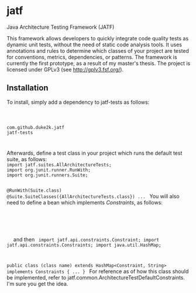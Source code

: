 # jatf
Java Architecture Testing Framework (JATF)

This framework allows developers to quickly integrate code quality tests as dynamic unit tests, without the need of static code analysis tools. It uses annotations and rules to determine which classes of your project are tested for conventions, metrics, dependencies, or patterns. The framework is currently the first prototype, as a result of my master's thesis.
The project is licensed under GPLv3 (see http://gplv3.fsf.org/).

## Installation
To install, simply add a dependency to jatf-tests as follows:
<code>
<pre><dependency>
<groupId>com.github.duke2k.jatf</groupId>
<artifactId>jatf-tests</artifactId>
</dependency></pre>
</code>
Afterwards, define a test class in your project which runs the default test suite, as follows:
<code>
import jatf.suites.AllArchitectureTests;
import org.junit.runner.RunWith;
import org.junit.runners.Suite;

@RunWith(Suite.class)
@Suite.SuiteClasses({AllArchitectureTests.class})
...
</code>
You will also need to define a bean which implements <i>Constraints</i>, as follows:
<code>
<?xml version="1.0" encoding="UTF-8"?>
<beans xmlns:xsi="http://www.w3.org/2001/XMLSchema-instance"
       xmlns="http://www.springframework.org/schema/beans"
       xsi:schemaLocation="http://www.springframework.org/schema/beans
    http://www.springframework.org/schema/beans/spring-beans-3.0.xsd">
    <bean id="constraints" class="(full class name)"/>
</beans>
</code>
and then
<code>
import jatf.api.constraints.Constraint;
import jatf.api.constraints.Constraints;
import java.util.HashMap;

public class (class name) extends HashMap<Constraint, String> implements Constraints {
...
}
</code>
For reference as of how this class should be implemented, refer to jatf.common.ArchitectureTestDefaultConstraints. I'm sure you get the idea.
